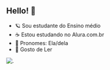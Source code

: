## Hello! 🌇

- 🪐 Sou estudante do Ensino médio 
- ☕️ Estou estudando no Alura.com.br
- 🪷 Pronomes: Ela/dela
- 📖 Gosto de Ler

![.](https://media1.tenor.com/m/ZcgQS4ta5TgAAAAd/genshin-impact-genshin.gif)
